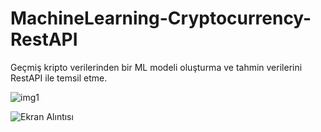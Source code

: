 # MachineLearning-Cryptocurrency-RestAPI
Geçmiş kripto verilerinden bir ML modeli oluşturma ve tahmin verilerini RestAPI ile temsil etme.

![img1](https://user-images.githubusercontent.com/56341239/109386509-1b542580-790c-11eb-9a80-53aacd1cf200.PNG)



![Ekran Alıntısı](https://user-images.githubusercontent.com/56341239/109398886-87587d00-7950-11eb-832a-a2e4dcbdeb96.PNG)
